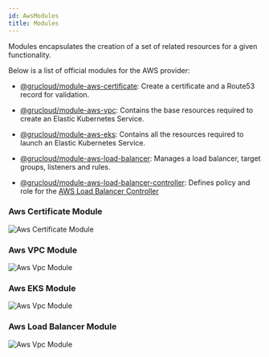 ```yaml
---
id: AwsModules
title: Modules
---
```


Modules encapsulates the creation of a set of related resources for a given functionality.

Below is a list of official modules for the AWS provider:

- [@grucloud/module-aws-certificate](https://www.npmjs.com/package/@grucloud/module-aws-certificate): Create a certificate and a Route53 record for validation.
- [@grucloud/module-aws-vpc](https://www.npmjs.com/package/@grucloud/module-aws-vpc): Contains the base resources required to create an Elastic Kubernetes Service.
- [@grucloud/module-aws-eks](https://www.npmjs.com/package/@grucloud/module-aws-eks): Contains all the resources required to launch an Elastic Kubernetes Service.
- [@grucloud/module-aws-load-balancer](https://www.npmjs.com/package/@grucloud/module-aws-load-balancer): Manages a load balancer, target groups, listeners and rules.

- [@grucloud/module-aws-load-balancer-controller](https://www.npmjs.com/package/@grucloud/module-aws-load-balancer-controller): Defines policy and role for the [AWS Load Balancer Controller](https://docs.aws.amazon.com/eks/latest/userguide/aws-load-balancer-controller.html)

### Aws Certificate Module

![Aws Certificate Module](https://raw.githubusercontent.com/grucloud/grucloud/main/packages/modules/certificate/example/diagram-target.svg)

### Aws VPC Module

![Aws Vpc Module](https://raw.githubusercontent.com/grucloud/grucloud/main/packages/modules/vpc/example/diagram-target.svg)

### Aws EKS Module

![Aws Vpc Module](https://raw.githubusercontent.com/grucloud/grucloud/main/packages/modules/eks/example/diagram-target.svg)

### Aws Load Balancer Module

![Aws Vpc Module](https://raw.githubusercontent.com/grucloud/grucloud/main/packages/modules/load-balancer/example/diagram-target.svg)
